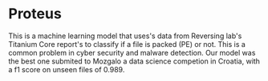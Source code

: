 # Proteus
This is a machine learning model that uses's data from Reversing lab's Titanium Core report's to classify if a file is packed (PE) or not. This is a common problem in cyber security and malware detection. Our model was the best one submited to Mozgalo a data science competion in Croatia, with a f1 score on unseen files of 0.989.
